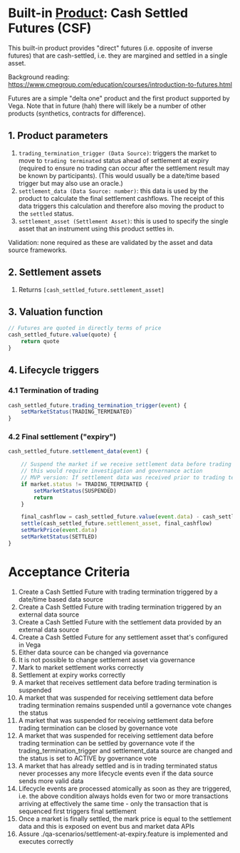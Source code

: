 # Built-in [Product](./0051-PROD-product.md): Cash Settled Futures (CSF)

This built-in product provides "direct" futures (i.e. opposite of inverse futures) that are cash-settled, i.e. they are margined and settled in a single asset.

Background reading: https://www.cmegroup.com/education/courses/introduction-to-futures.html

Futures are a simple "delta one" product and the first product supported by Vega. Note that in future (hah) there will likely be a number of other products (synthetics, contracts for difference).

## 1. Product parameters

1. `trading_termination_trigger (Data Source)`: triggers the market to move to `trading terminated` status ahead of settlement at expiry (required to ensure no trading can occur after the settlement result may be known by participants). (This would usually be a date/time based trigger but may also use an oracle.)
1. `settlement_data (Data Source: number)`: this data is used by the product to calculate the final settlement cashflows. The receipt of this data triggers this calculation and therefore also moving the product to the `settled` status.
1. `settlement_asset (Settlement Asset)`: this is used to specify the single asset that an instrument using this product settles in.

Validation: none required as these are validated by the asset and data source frameworks.


## 2. Settlement assets

1. Returns `[cash_settled_future.settlement_asset]`


## 3. Valuation function

```javascript
// Futures are quoted in directly terms of price 
cash_settled_future.value(quote) {
	return quote
}
```


## 4. Lifecycle triggers

### 4.1 Termination of trading

```javascript
cash_settled_future.trading_termination_trigger(event) {
	setMarketStatus(TRADING_TERMINATED)
}
```


### 4.2 Final settlement ("expiry")

```javascript
cash_settled_future.settlement_data(event) {

	// Suspend the market if we receive settlement data before trading termination
	// this would require investigation and governance action
	// MVP version: If settlement data was received prior to trading termination use the last value received, otherwise use the first value received after trading is terminated 
	if market.status != TRADING_TERMINATED {
		setMarketStatus(SUSPENDED)
		return
	}

	final_cashflow = cash_settled_future.value(event.data) - cash_settled_future.value(market.mark_price)) 
	settle(cash_settled_future.settlement_asset, final_cashflow)
	setMarkPrice(event.data)
	setMarketStatus(SETTLED)
}
```


# Acceptance Criteria

1. Create a Cash Settled Future with trading termination triggered by a date/time based data source
1. Create a Cash Settled Future with trading termination triggered by an external data source
1. Create a Cash Settled Future with the settlement data provided by an external data source
1. Create a Cash Settled Future for any settlement asset that's configured in Vega
1. Either data source can be changed via governance
1. It is not possible to change settlement asset via governance
1. Mark to market settlement works correctly
1. Settlement at expiry works correctly
1. A market that receives settlement data before trading termination is suspended
1. A market that was suspended for receiving settlement data before trading termination remains suspended until a governance vote changes the status
1. A market that was suspended for receiving settlement data before trading termination can be closed by governance vote
1. A market that was suspended for receiving settlement data before trading termination can be settled by governance vote if the trading_termination_trigger and settlement_data source are changed and the status is set to ACTIVE by governance vote
1. A market that has already settled and is in trading terminated status never processes any more lifecycle events even if the data source sends more valid data
1. Lifecycle events are processed atomically as soon as they are triggered, i.e. the above condition always holds even for two or more transactions arriving at effectively the same time - only the transaction that is sequenced first triggers final settlement
1. Once a market is finally settled, the mark price is equal to the settlement data and this is exposed on event bus and market data APIs
1. Assure ./qa-scenarios/settlement-at-expiry.feature is implemented and executes correctly